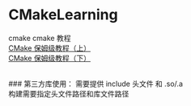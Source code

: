 # CMakeLearning
cmake 
cmake 教程 <br>
[CMake 保姆级教程（上）](https://subingwen.cn/cmake/CMake-primer/)  <br>
[CMake 保姆级教程（下）](https://subingwen.cn/cmake/CMake-advanced/)  <br>

<br>
### 第三方库使用：
需要提供 include 头文件 和 .so/.a  <br>
构建需要指定头文件路径和库文件路径 <br>
